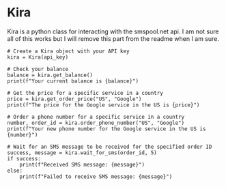 # Kira
Kira is a python class for interacting with the smspool.net api.
I am not sure all of this works but I will remove this part from the readme when I am sure.

```
# Create a Kira object with your API key
kira = Kira(api_key)

# Check your balance
balance = kira.get_balance()
print(f"Your current balance is {balance}")

# Get the price for a specific service in a country
price = kira.get_order_price("US", "Google")
print(f"The price for the Google service in the US is {price}")

# Order a phone number for a specific service in a country
number, order_id = kira.order_phone_number("US", "Google")
print(f"Your new phone number for the Google service in the US is {number}")

# Wait for an SMS message to be received for the specified order ID
success, message = kira.wait_for_sms(order_id, 5)
if success:
    print(f"Received SMS message: {message}")
else:
    print(f"Failed to receive SMS message: {message}")
```
